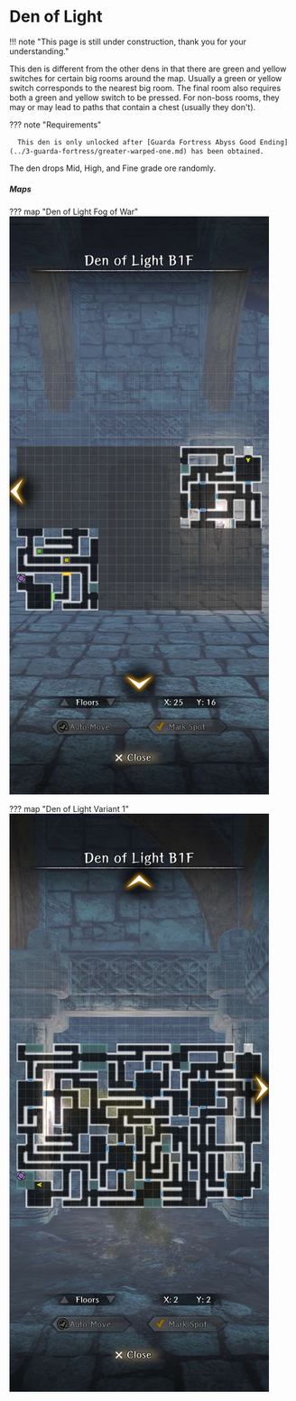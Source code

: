 # Den of Light

!!! note "This page is still under construction, thank you for your understanding."

This den is different from the other dens in that there are green and yellow switches for certain big rooms around the map. Usually a green or yellow switch corresponds to the nearest big room. The final room also requires both a green and yellow switch to be pressed. For non-boss rooms, they may or may lead to paths that contain a chest (usually they don't).

??? note "Requirements"

      This den is only unlocked after [Guarda Fortress Abyss Good Ending](../3-guarda-fortress/greater-warped-one.md) has been obtained.

The den drops Mid, High, and Fine grade ore randomly.

##### Maps

??? map "Den of Light Fog of War"
      ![](img/den-of-light/den-of-light-fog.jpg)

??? map "Den of Light Variant 1"
      ![](img/den-of-light/den-of-light-1.jpg)
